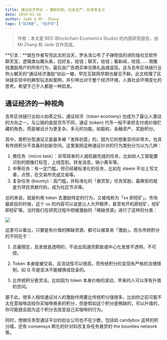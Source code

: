 ```yaml
---
title: 通证经济悖论 — 激励机制、社会生产、后资本主义
date: 2019-01-18
author: Jade & Mr. Zhang
tags: ["区块链", "经济学"]
---
```


>  作者：本文是 BES (Blockchain Economics Studio) 的内部研究报告，由 Mr.Zhang 和 Jade 合作完成。

**引言：**就在作者写完此文的当天，罗永浩公布了子弹短信的进阶版社交软件聊天宝，逻辑类似趣头条，拉好友，给钱；聊天，给钱；看新闻，给钱……
用撒钱激励用户的所有行为，最后由广告商买单兑换礼品或返现。这与去年区块链行业热火朝天的“通证经济激励”如出一辙，早在互联网早期也屡见不鲜。此文梳理了区块链实验中的典型玩法和案例，并引申出对于整个经济环境，人类社会环境变化的思考。希望于己于人都是一种启发。

## 通证经济的一种视角

去年区块链行业如火如荼之际，通证经济（token economy) 也成为了最让人激动的方向之一。与公链的底层货币不同，通证 (token) 代币一般不承担支付或价值贮藏的角色，而是被设计为更复杂，多元的功能，如股权，金融资产，奖励积分。

其中，类积分型通证又是最多被「发挥创意」的，因为它的想象空间非常大，也具有传统积分不具备的创新空间。这里我把这种通证针对的行为类别分为以为几种：
1. 微任务（micro task）：非常简单的人或机器完成的任务，比如给人工智能要识别的图像打标签，上线签到，转发消息，骑小黄车等。
2. 中等任务：有一定门槛，但已经被标准化的任务，比如在 steem 平台上写文章，点赞，在交易所完成交易等。
3. 复杂任务 (bounty)：高门槛，非标准化的「悬赏型」任务奖励，最典型的就是为项目贡献代码，成为社区节点等。

总的来说，就是利用 token 去激励特定的行为，又被戏称为「xx 即挖矿」。市场最疯狂的时候，这个 xx 的内容可以说是让人大开眼界，甚至有开机即挖矿，挖矿即挖矿等。当时我们在研究过程中把被激励的「稀缺资源」进行了这样的分类：

![](https://cosmosrepair-1257028016.cos.ap-beijing.myqcloud.com/2019-07-02-640%20-17-.jpeg)

这里可以看出，只要是有价值的稀缺资源，都可以被拿来「激励」。而与传统积分的不同在于：

1. 总量限定，且发放是透明的，不会出现通货膨胀或中心化发放不透明，不可控。

2. Token 本身能被交易，且流动性可以很高，而传统积分的变现有严格的法律限制，如 Q 币是坚决不能被换成现金的。

3. 比传统积分更灵活。比如因为 token 本身价格的波动，早来的人可以享有升值的空间。

基于此，很多人相信通证对人的激励作用要比传统积分强很多。比如你之前可能不太在意咖啡店给你买咖啡换来的积分，但是假如这个积分是稀缺的，可以升值的，你可能就会因为这个积分去改变自己买咖啡的行为。

同时，想做任务型通证平台的创业公司也不在少数，包括如 candybox 这样的积分墙，还有 consensys 孵化的针对码农复杂任务悬赏的 the bounties network 等。